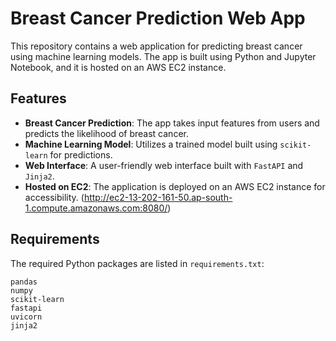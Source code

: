# Breast Cancer Prediction Web App

This repository contains a web application for predicting breast cancer using machine learning models. The app is built using Python and Jupyter Notebook, and it is hosted on an AWS EC2 instance.

## Features

- **Breast Cancer Prediction**: The app takes input features from users and predicts the likelihood of breast cancer.
- **Machine Learning Model**: Utilizes a trained model built using `scikit-learn` for predictions.
- **Web Interface**: A user-friendly web interface built with `FastAPI` and `Jinja2`.
- **Hosted on EC2**: The application is deployed on an AWS EC2 instance for accessibility. (http://ec2-13-202-161-50.ap-south-1.compute.amazonaws.com:8080/)

 

## Requirements

The required Python packages are listed in `requirements.txt`:

```plaintext
pandas
numpy
scikit-learn
fastapi
uvicorn
jinja2

